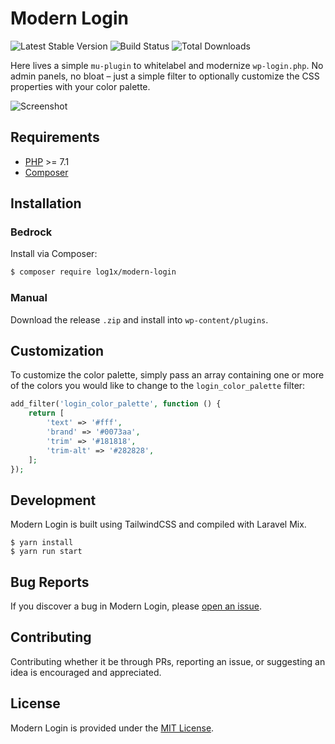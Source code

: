 # Modern Login

![Latest Stable Version](https://img.shields.io/packagist/v/log1x/modern-login?style=flat-square)
![Build Status](https://img.shields.io/circleci/build/github/Log1x/modern-login?style=flat-square)
![Total Downloads](https://img.shields.io/packagist/dt/log1x/modern-login?style=flat-square)

Here lives a simple `mu-plugin` to whitelabel and modernize `wp-login.php`. No admin panels, no bloat – just a simple filter to optionally customize the CSS properties with your color palette.

![Screenshot](https://i.imgur.com/UIbCrSZ.png)

## Requirements

- [PHP](https://secure.php.net/manual/en/install.php) >= 7.1
- [Composer](https://getcomposer.org/download/)

## Installation

### Bedrock

Install via Composer:

```bash
$ composer require log1x/modern-login
```

### Manual

Download the release `.zip` and install into `wp-content/plugins`.

## Customization

To customize the color palette, simply pass an array containing one or more of the colors you would like to change to the `login_color_palette` filter:

```php
add_filter('login_color_palette', function () {
    return [
        'text' => '#fff',
        'brand' => '#0073aa',
        'trim' => '#181818',
        'trim-alt' => '#282828',
    ];
});
```

## Development

Modern Login is built using TailwindCSS and compiled with Laravel Mix.

```
$ yarn install
$ yarn run start
```

## Bug Reports

If you discover a bug in Modern Login, please [open an issue](https://github.com/log1x/modern-login/issues).

## Contributing

Contributing whether it be through PRs, reporting an issue, or suggesting an idea is encouraged and appreciated.

## License

Modern Login is provided under the [MIT License](https://github.com/log1x/modern-login/blob/master/LICENSE.md).
